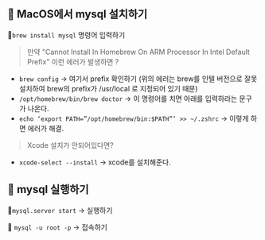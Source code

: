 ## 📌 MacOS에서 mysql 설치하기

🌷`brew install mysql` 명령어 입력하기 

> 만약 "Cannot Install In Homebrew On ARM Processor In Intel Default Prefix" 이런 에러가 발생하면 ? 

* `brew config` 
-> 여기서 prefix 확인하기 (위의 에러는 brew를 인텔 버전으로 잘못 설치하여 brew의 prefix가 /usr/local 로 지정되어 있기 때문)
* `/opt/homebrew/bin/brew doctor`
-> 이 명령어를 치면 아래를 입력하라는 문구가 나온다.
* `echo ‘export PATH=”/opt/homebrew/bin:$PATH”’ >> ~/.zshrc`
-> 이렇게 하면 에러가 해결.

> Xcode 설치가 안되어있다면?
* `xcode-select --install` 
-> xcode를 설치해준다. 


## 📌 mysql 실행하기 

🌷`mysql.server start` -> 실행하기

🌷 `mysql -u root -p` -> 접속하기

